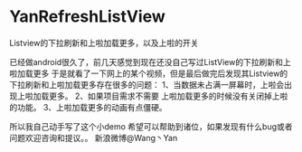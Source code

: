 # YanRefreshListView
Listview的下拉刷新和上啦加载更多，以及上啦的开关


已经做android很久了，前几天感觉到现在还没自己写过ListView的下拉刷新和上啦加载更多
于是就看了一下网上的某个视频，但是最后做完后发现其Listview的下拉刷新和上啦加载更多存在很多的问题：
1、当数据未占满一屏幕时，上啦会出现上啦加载更多。
2、如果项目需求不需要 上啦加载更多的时候没有关闭掉上啦的功能。
3、上啦加载更多的动画有点僵硬。

所以我自己动手写了这个小demo   希望可以帮助到诸位，如果发现有什么bug或者问题欢迎咨询和提议。。
新浪微博@Wang丶Yan
